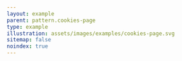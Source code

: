 ```yaml
---
layout: example
parent: pattern.cookies-page
type: example
illustration: assets/images/examples/cookies-page.svg
sitemap: false
noindex: true
---
```

